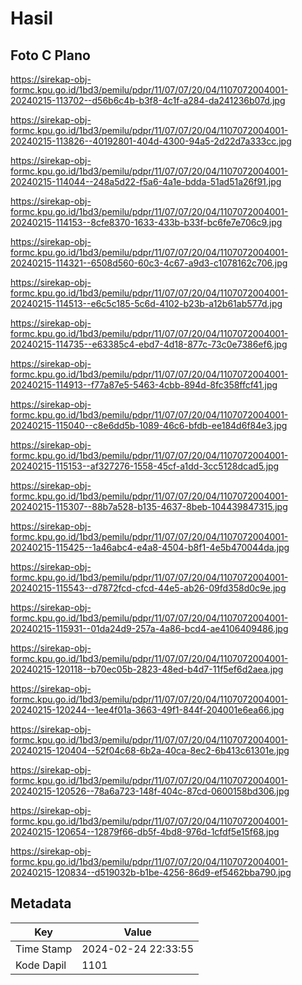 # Hasil

## Foto C Plano

https://sirekap-obj-formc.kpu.go.id/1bd3/pemilu/pdpr/11/07/07/20/04/1107072004001-20240215-113702--d56b6c4b-b3f8-4c1f-a284-da241236b07d.jpg

https://sirekap-obj-formc.kpu.go.id/1bd3/pemilu/pdpr/11/07/07/20/04/1107072004001-20240215-113826--40192801-404d-4300-94a5-2d22d7a333cc.jpg

https://sirekap-obj-formc.kpu.go.id/1bd3/pemilu/pdpr/11/07/07/20/04/1107072004001-20240215-114044--248a5d22-f5a6-4a1e-bdda-51ad51a26f91.jpg

https://sirekap-obj-formc.kpu.go.id/1bd3/pemilu/pdpr/11/07/07/20/04/1107072004001-20240215-114153--8cfe8370-1633-433b-b33f-bc6fe7e706c9.jpg

https://sirekap-obj-formc.kpu.go.id/1bd3/pemilu/pdpr/11/07/07/20/04/1107072004001-20240215-114321--6508d560-60c3-4c67-a9d3-c1078162c706.jpg

https://sirekap-obj-formc.kpu.go.id/1bd3/pemilu/pdpr/11/07/07/20/04/1107072004001-20240215-114513--e6c5c185-5c6d-4102-b23b-a12b61ab577d.jpg

https://sirekap-obj-formc.kpu.go.id/1bd3/pemilu/pdpr/11/07/07/20/04/1107072004001-20240215-114735--e63385c4-ebd7-4d18-877c-73c0e7386ef6.jpg

https://sirekap-obj-formc.kpu.go.id/1bd3/pemilu/pdpr/11/07/07/20/04/1107072004001-20240215-114913--f77a87e5-5463-4cbb-894d-8fc358ffcf41.jpg

https://sirekap-obj-formc.kpu.go.id/1bd3/pemilu/pdpr/11/07/07/20/04/1107072004001-20240215-115040--c8e6dd5b-1089-46c6-bfdb-ee184d6f84e3.jpg

https://sirekap-obj-formc.kpu.go.id/1bd3/pemilu/pdpr/11/07/07/20/04/1107072004001-20240215-115153--af327276-1558-45cf-a1dd-3cc5128dcad5.jpg

https://sirekap-obj-formc.kpu.go.id/1bd3/pemilu/pdpr/11/07/07/20/04/1107072004001-20240215-115307--88b7a528-b135-4637-8beb-104439847315.jpg

https://sirekap-obj-formc.kpu.go.id/1bd3/pemilu/pdpr/11/07/07/20/04/1107072004001-20240215-115425--1a46abc4-e4a8-4504-b8f1-4e5b470044da.jpg

https://sirekap-obj-formc.kpu.go.id/1bd3/pemilu/pdpr/11/07/07/20/04/1107072004001-20240215-115543--d7872fcd-cfcd-44e5-ab26-09fd358d0c9e.jpg

https://sirekap-obj-formc.kpu.go.id/1bd3/pemilu/pdpr/11/07/07/20/04/1107072004001-20240215-115931--01da24d9-257a-4a86-bcd4-ae4106409486.jpg

https://sirekap-obj-formc.kpu.go.id/1bd3/pemilu/pdpr/11/07/07/20/04/1107072004001-20240215-120118--b70ec05b-2823-48ed-b4d7-11f5ef6d2aea.jpg

https://sirekap-obj-formc.kpu.go.id/1bd3/pemilu/pdpr/11/07/07/20/04/1107072004001-20240215-120244--1ee4f01a-3663-49f1-844f-204001e6ea66.jpg

https://sirekap-obj-formc.kpu.go.id/1bd3/pemilu/pdpr/11/07/07/20/04/1107072004001-20240215-120404--52f04c68-6b2a-40ca-8ec2-6b413c61301e.jpg

https://sirekap-obj-formc.kpu.go.id/1bd3/pemilu/pdpr/11/07/07/20/04/1107072004001-20240215-120526--78a6a723-148f-404c-87cd-0600158bd306.jpg

https://sirekap-obj-formc.kpu.go.id/1bd3/pemilu/pdpr/11/07/07/20/04/1107072004001-20240215-120654--12879f66-db5f-4bd8-976d-1cfdf5e15f68.jpg

https://sirekap-obj-formc.kpu.go.id/1bd3/pemilu/pdpr/11/07/07/20/04/1107072004001-20240215-120834--d519032b-b1be-4256-86d9-ef5462bba790.jpg


## Metadata

| Key        | Value               |
| ---------- | ------------------- |
| Time Stamp | 2024-02-24 22:33:55 |
| Kode Dapil | 1101                |



